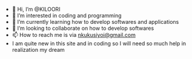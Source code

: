 - 👋 Hi, I’m @KILOORI
- 👀 I’m interested in coding and programming
- 🌱 I’m currently learning how to develop softwares and applications 
- 💞️ I’m looking to collaborate on how to develop softwares
- 📫 How to reach me is via nkukusiyoi@gmail.com 
- I am quite new in this site and in coding so I will need so much help in realization my dream

<!---
KILOORI/KILOORI is a ✨ special ✨ repository because its `README.md` (this file) appears on your GitHub profile.
You can click the Preview link to take a look at your changes.
--->
